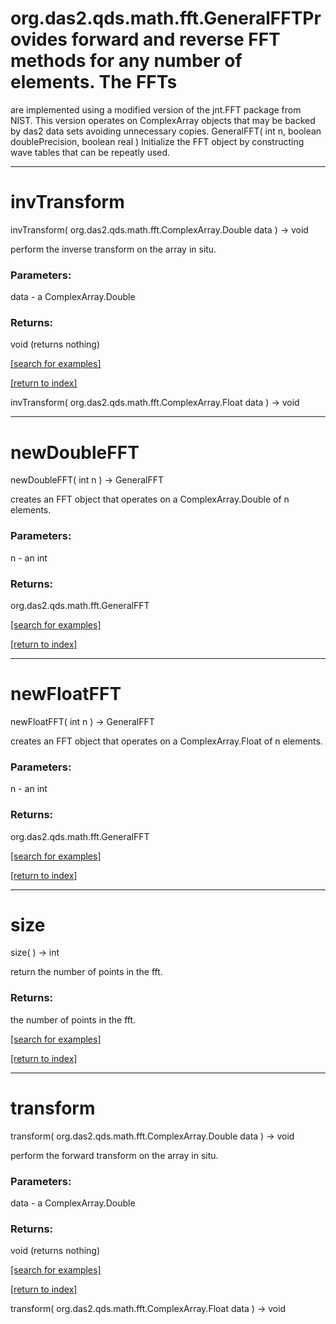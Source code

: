 # org.das2.qds.math.fft.GeneralFFTProvides forward and reverse FFT methods for any number of elements.  The FFTs
 are implemented using a modified version of the jnt.FFT package from NIST.  This
 version operates on ComplexArray objects that may be backed by das2 data sets
 avoiding unnecessary copies.
GeneralFFT( int n, boolean doublePrecision, boolean real )
Initialize the FFT object by constructing wave tables that can be repeatly used.

***
<a name="invTransform"></a>
# invTransform
invTransform( org.das2.qds.math.fft.ComplexArray.Double data ) &rarr; void

perform the inverse transform on the array in situ.

### Parameters:
data - a ComplexArray.Double

### Returns:
void (returns nothing)


<a href="https://github.com/autoplot/dev/search?q=invTransform&unscoped_q=invTransform">[search for examples]</a>

<a href="https://github.com/autoplot/documentation/blob/master/javadoc/index-all.md">[return to index]</a>

invTransform( org.das2.qds.math.fft.ComplexArray.Float data ) &rarr; void<br>
***
<a name="newDoubleFFT"></a>
# newDoubleFFT
newDoubleFFT( int n ) &rarr; GeneralFFT

creates an FFT object that operates on a ComplexArray.Double of n elements.

### Parameters:
n - an int

### Returns:
org.das2.qds.math.fft.GeneralFFT


<a href="https://github.com/autoplot/dev/search?q=newDoubleFFT&unscoped_q=newDoubleFFT">[search for examples]</a>

<a href="https://github.com/autoplot/documentation/blob/master/javadoc/index-all.md">[return to index]</a>

***
<a name="newFloatFFT"></a>
# newFloatFFT
newFloatFFT( int n ) &rarr; GeneralFFT

creates an FFT object that operates on a ComplexArray.Float of n elements.

### Parameters:
n - an int

### Returns:
org.das2.qds.math.fft.GeneralFFT


<a href="https://github.com/autoplot/dev/search?q=newFloatFFT&unscoped_q=newFloatFFT">[search for examples]</a>

<a href="https://github.com/autoplot/documentation/blob/master/javadoc/index-all.md">[return to index]</a>

***
<a name="size"></a>
# size
size(  ) &rarr; int

return the number of points in the fft.

### Returns:
the number of points in the fft.

<a href="https://github.com/autoplot/dev/search?q=size&unscoped_q=size">[search for examples]</a>

<a href="https://github.com/autoplot/documentation/blob/master/javadoc/index-all.md">[return to index]</a>

***
<a name="transform"></a>
# transform
transform( org.das2.qds.math.fft.ComplexArray.Double data ) &rarr; void

perform the forward transform on the array in situ.

### Parameters:
data - a ComplexArray.Double

### Returns:
void (returns nothing)


<a href="https://github.com/autoplot/dev/search?q=transform&unscoped_q=transform">[search for examples]</a>

<a href="https://github.com/autoplot/documentation/blob/master/javadoc/index-all.md">[return to index]</a>

transform( org.das2.qds.math.fft.ComplexArray.Float data ) &rarr; void<br>
